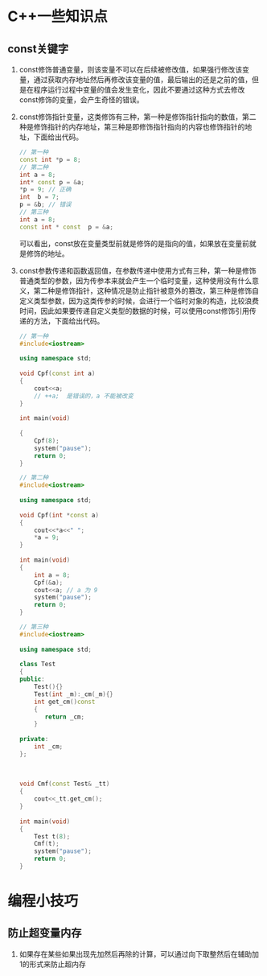 # C++一些知识点

## const关键字

1. const修饰普通变量，则该变量不可以在后续被修改值，如果强行修改该变量，通过获取内存地址然后再修改该变量的值，最后输出的还是之前的值，但是在程序运行过程中变量的值会发生变化，因此不要通过这种方式去修改const修饰的变量，会产生奇怪的错误。

2. const修饰指针变量，这类修饰有三种，第一种是修饰指针指向的数值，第二种是修饰指针的内存地址，第三种是即修饰指针指向的内容也修饰指针的地址，下面给出代码。

   ```c++
   // 第一种
   const int *p = 8;
   // 第二种
   int a = 8;
   int* const p = &a;
   *p = 9; // 正确
   int  b = 7;
   p = &b; // 错误
   // 第三种
   int a = 8;
   const int * const  p = &a;
   ```

   可以看出，const放在变量类型前就是修饰的是指向的值，如果放在变量前就是修饰的地址。

3. const参数传递和函数返回值，在参数传递中使用方式有三种，第一种是修饰普通类型的参数，因为传参本来就会产生一个临时变量，这种使用没有什么意义，第二种是修饰指针，这种情况是防止指针被意外的篡改，第三种是修饰自定义类型参数，因为这类传参的时候，会进行一个临时对象的构造，比较浪费时间，因此如果要传递自定义类型的数据的时候，可以使用const修饰引用传递的方法，下面给出代码。

   ```c++
   // 第一种
   #include<iostream>
    
   using namespace std;
    
   void Cpf(const int a)
   {
       cout<<a;
       // ++a;  是错误的，a 不能被改变
   }
    
   int main(void)
    
   {
       Cpf(8);
       system("pause");
       return 0;
   }
   
   // 第二种
   #include<iostream>
    
   using namespace std;
    
   void Cpf(int *const a)
   {
       cout<<*a<<" ";
       *a = 9;
   }
    
   int main(void)
   {
       int a = 8;
       Cpf(&a);
       cout<<a; // a 为 9
       system("pause");
       return 0;
   }
   
   // 第三种
   #include<iostream>
    
   using namespace std;
    
   class Test
   {
   public:
       Test(){}
       Test(int _m):_cm(_m){}
       int get_cm()const
       {
          return _cm;
       }
    
   private:
       int _cm;
   };
    
    
    
   void Cmf(const Test& _tt)
   {
       cout<<_tt.get_cm();
   }
    
   int main(void)
   {
       Test t(8);
       Cmf(t);
       system("pause");
       return 0;
   }
   ```

   

# 编程小技巧

## 防止超变量内存

1. 如果存在某些如果出现先加然后再除的计算，可以通过向下取整然后在辅助加1的形式来防止超内存
